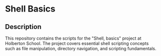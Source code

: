 # Shell Basics

## Description
This repository contains the scripts for the "Shell, basics" project at Holberton School. The project covers essential shell scripting concepts such as file manipulation, directory navigation, and scripting fundamentals.
